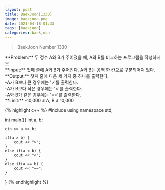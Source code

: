 ```yaml
---
layout: post
title: BaekJoon[1330]
image: baekjoon.png
date: 2021-04-18-01:33
tags: [baekjoon]
categories: baekjoon
---
```


<Blockquote>BaekJoon Number 1330</Blockquote>
**Problem:** 두 정수 A와 B가 주어졌을 때, A와 B를 비교하는 프로그램을 작성하시오<br>
**Input:** 첫째 줄에 A와 B가 주어진다. A와 B는 공백 한 칸으로 구분되어져 있다.<br>
**Output:** 첫째 줄에 다음 세 가지 중 하나를 출력한다.<br>
            -A가 B보다 큰 경우에는 '>'를 출력한다.<br>
            -A가 B보다 작은 경우에는 '<'를 출력한다.<br>
            -A와 B가 같은 경우에는 '=='를 출력한다.<br>
**Linit:** -10,000 ≤ A, B ≤ 10,000

{% highlight c++ %}
#include <iostream>
using namespace std;

int main(){
	int a, b;
	
	cin >> a >> b;

	if(a > b) {
		cout << ">";
	}
	else if(a < b) {
		cout << "<";
	}
	else if(a == b) {
		cout << "==";
	}
	
}
{% endhighlight %}